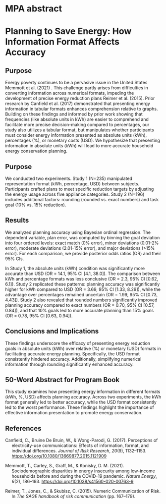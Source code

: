 # MPA abstract


# Planning to Save Energy: How Information Format Affects Accuracy

## Purpose

Energy poverty continues to be a pervasive issue in the United States
Memmott et al. (2021) . This challenge partly arises from difficulties
in converting information across numerical formats, impeding the
development of precise energy reduction plans Reimer et al. (2015).
Prior research by Canfield et al. (2017) demonstrated that presenting
energy information in tabular formats enhances comprehension relative to
graphs. Building on these findings and informed by prior work showing
that frequencies (like absolute units in kWh) are easier to comprehend
and facilitate more precise decision-making compared to percentages, our
study also utilizes a tabular format, but manipulates whether
participants must consider energy information presented as absolute
units (kWh), percentages (%), or monetary costs (USD). We hypothesize
that presenting information in absolute units (kWh) will lead to more
accurate household energy conservation planning.

## Purpose

We conducted two experiments. Study 1 (N=235) manipulated representation
format (kWh, percentage, USD) between subjects. Participants crafted
plans to meet specific reduction targets by adjusting the energy usage
across five appliance categories. Study 2 (N=196) includes additional
factors: rounding (rounded vs. exact numbers) and task goal (10% vs. 15%
reduction).

## Results

We analyzed planning accuracy using Bayesian ordinal regression. The
dependent variable, plan error, was computed by binning the goal
deviation into four ordered levels: exact match (0% error), minor
deviations (0.01-2% error), moderate deviations (2.01-15% error), and
major deviations (\>15% error). For each comparison, we provide
posterior odds ratios (OR) and their 95% CIs.

In Study 1, the absolute units (kWh) condition was significantly more
accurate than USD (OR = 14.1, 95% CI \[4.1, 38.0\]). The comparison
between kWh and percentage formats was less conclusive (OR = 2.3, 95% CI
\[0.62, 6.1\]). Study 2 replicated these patterns: planning accuracy was
significantly higher for kWh compared to USD (OR = 3.69, 95% CI \[1.33,
8.29\]), while the advantage over percentages remained uncertain (OR =
1.99, 95% CI \[0.73, 4.43\]). Study 2 also revealed that rounded numbers
significantly improved planning accuracy compared to exact numbers (OR =
0.70, 95% CI \[0.57, 0.84\]), and that 10% goals led to more accurate
planning than 15% goals (OR = 0.78, 95% CI \[0.63, 0.94\]).

## Conclusions and Implications

These findings underscore the efficacy of presenting energy reduction
goals in absolute units (kWh) over relative (%) or monetary (USD)
formats in facilitating accurate energy planning. Specifically, the USD
format consistently hindered accuracy. Additionally, simplifying
numerical information through rounding significantly enhanced accuracy.

## 50-Word Abstract for Program Book

This study examines how presenting energy information in different
formats (kWh, %, USD) affects planning accuracy. Across two experiments,
the kWh format generally led to better accuracy, while the USD format
consistently led to the worst performance. These findings highlight the
importance of effective information presentation to promote energy
conservation.

## References

<div id="refs" class="references csl-bib-body hanging-indent"
entry-spacing="0" line-spacing="2">

<div id="ref-canfieldPerceptionsElectricityuseCommunications2017"
class="csl-entry">

Canfield, C., Bruine De Bruin, W., & Wong-Parodi, G. (2017). Perceptions
of electricity-use communications: Effects of information, format, and
individual differences. *Journal of Risk Research*, *20*(9), 1132–1153.
<https://doi.org/10.1080/13669877.2015.1121909>

</div>

<div id="ref-memmottSociodemographicDisparitiesEnergy2021"
class="csl-entry">

Memmott, T., Carley, S., Graff, M., & Konisky, D. M. (2021).
Sociodemographic disparities in energy insecurity among low-income
households before and during the COVID-19 pandemic. *Nature Energy*,
*6*(2), 186–193. <https://doi.org/10.1038/s41560-020-00763-9>

</div>

<div id="ref-reimerNumericCommunicationRisk2015" class="csl-entry">

Reimer, T., Jones, C., & Skubisz, C. (2015). Numeric Communication of
Risk. In *The SAGE handbook of risk communication* (pp. 167–179).

</div>

</div>
